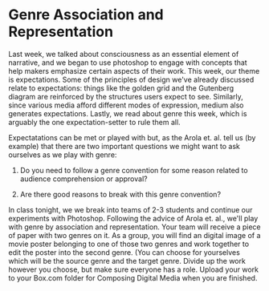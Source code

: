 # Genre Association and Representation

Last week, we talked about consciousness as an essential element of narrative, and we began to use photoshop to engage with concepts that help makers emphasize certain aspects of their work. This week, our theme is expectations. Some of the principles of design we've already discussed relate to expectations: things like the golden grid and the Gutenberg diagram are reinforced by the structures users expect to see. Similarly, since various media afford different modes of expression, medium also generates expectations. Lastly, we read about genre this week, which is arguably the one expectation-setter to rule them all. 

Expectatations can be met or played with but, as the Arola et. al. tell us (by example) that there are two important questions we might want to ask ourselves as we play with genre: 

1. Do you need to follow a genre convention for some reason related to audience comprehension or approval? 

2. Are there good reasons to break with this genre convention?

In class tonight, we we break into teams of 2-3 students and continue our experiments with Photoshop. Following the advice of Arola et. al., we'll play with genre by association and representation. Your team will receive a piece of paper with two genres on it. As a group, you will find an digital image of a movie poster belonging to one of those two genres and work together to edit the poster into the second genre. (You can choose for yourselves which will be the source genre and the target genre. Divide up the work however you choose, but make sure everyone has a role. Upload your work to your Box.com folder for Composing Digital Media when you are finished.
